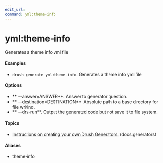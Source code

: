 ```yaml
---
edit_url: 
command: yml:theme-info
---
```

# yml:theme-info

Generates a theme info yml file

#### Examples

- <code>drush generate yml:theme-info</code>. Generates a theme info yml file

#### Options

- ** --answer=ANSWER**. Answer to generator question.
- ** --destination=DESTINATION**. Absolute path to a base directory for file writing.
- ** --dry-run**. Output the generated code but not save it to file system.

#### Topics

- [Instructions on creating your own Drush Generators.](../../vendor/drush/drush/docs/generators.md) (docs:generators)

#### Aliases

- theme-info

